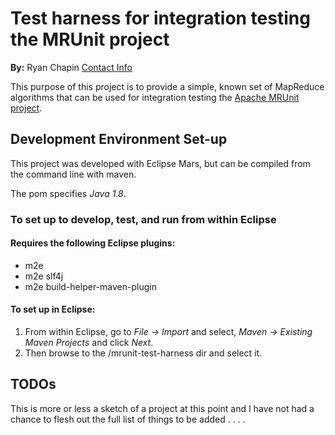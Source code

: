 # Test harness for integration testing the MRUnit project

**By:** Ryan Chapin [Contact Info](http://www.ryanchapin.com/contact.html)

This purpose of this project is to provide a simple, known set of MapReduce algorithms that can be used for integration testing the [Apache MRUnit project](https://mrunit.apache.org/).

## Development Environment Set-up

This project was developed with Eclipse Mars, but can be compiled from the command line with maven.

The pom specifies _Java 1.8_.

### To set up to develop, test, and run from within Eclipse

#### Requires the following Eclipse plugins:

   * m2e
   * m2e slf4j
   * m2e build-helper-maven-plugin

#### To set up in Eclipse:

1. From within Eclipse, go to _File -> Import_ and select, _Maven -> Existing Maven Projects_ and click _Next_.
2. Then browse to the /mrunit-test-harness dir and select it.

## TODOs

This is more or less a sketch of a project at this point and I have not had a chance to flesh out the full list of things to be added . . . . 
